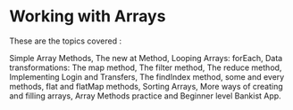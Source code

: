 # Working with Arrays

These are the topics covered :

Simple Array Methods, The new at Method, Looping Arrays: forEach, Data transformations: The map method, The filter method, The reduce method, Implementing Login and Transfers, The findIndex method, some and every methods, flat and flatMap methods, Sorting Arrays, More ways of creating and filling arrays, Array Methods practice and Beginner level Bankist App.
